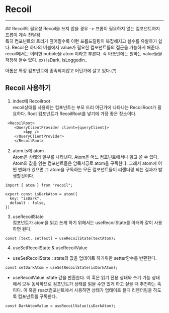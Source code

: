 # Recoil
<hr/>
## Recoil의 필요성
Recoil을 쓰지 않을 경우 -> 프롭이 필요하지 않는 컴포넌트까지 프롭이 계속 전달됨
<br />
특히 컴포넌트의 트리가 깊어질수록 이런 프롭드릴링이 복잡해지고 실수를 유발하기 쉽다.  
Recoil은 하나의 버블에서 value가 필요한 컴포넌트들의  접근을 가능하게 해준다.  
recoil에서는 이러한 bubble을 atom 이라고 부른다.  
각 아톰안에는 원하는 value들을 저장해 둘수 있다.  
ex) isDark, isLoggedin..  

아톰은 특정 컴포넌트에 종속되지않고 어딘가에 살고 있다.(?)  

## Recoil 사용하기

1. index에 Recoilroot  
recoil상태를 사용하는 컴포넌트는 부모 드리 어딘가에 나타나는 RecoilRoot가 필요하다. Root 컴포넌트가 RecoilRoot를 넣기에 가장 좋은 장소이다.
```
 <RecoilRoot>
    <QueryClientProvider client={queryClient}>
        <App />
    </QueryClientProvider>
    </RecoilRoot>
```

2. atom.ts에 atom  
Atom은 상태의 일부를 나타낸다. Atom은 어느 컴포넌트에서나 읽고 쓸 수 있다.
Atom의 값을 읽는 컴포넌트들은 암묵저긍로 atom을 구독한다.
그래서 atom에 어떤 변화가 있으면 그 atom을 구독하는 모든 컴포넌트들이 리랜더링 되는 결과가 발생할것이다.
```
import { atom } from "recoil";

export const isDarkAtom = atom({
  key: "isDark",
  default : false,
})
```
3. useRecoilState  
컴포넌트가 atom을 읽고 쓰게 하기 위해서는 useRecoilState를 아래와 같이 사용하면 된다.
```
const [text, setText] = useRecoilState(textAtom);
```
4. useSetRecoilState & useRecoilValue

- useSetRecoilState : state의 값을 업데이트 하기위한 setter함수를 반환한다.
```
const setDarkAtom = useSetRecoilState(isDarkAtom);
```

- useRecoilValue :state 값을 반환한다. 이 훅은 읽기 전용 상태와 쓰기 가능 상태에서 모두 동작하므로 컴포넌트가 상태를 읽을 수만 있게 하고 싶을 때 추천하는 훅이다. 이 훅을 react컴포넌트에서 사용하면 상태가 엄태이트 될때 리렌더링을 하도록 컴포넌트를 구독한다.
```
const DarkAtomValue = useRecoilValue(isDarkAtom);
```